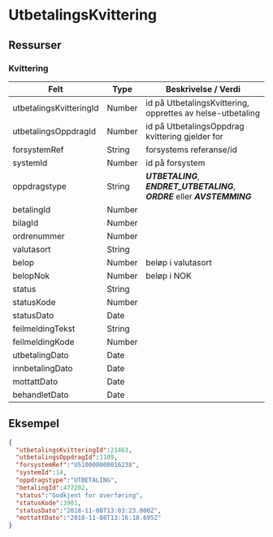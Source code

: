# UtbetalingsKvittering

## Ressurser
### Kvittering
Felt | Type | Beskrivelse / Verdi
-----|------ |------------
utbetalingsKvitteringId | Number | id på UtbetalingsKvittering, opprettes av helse-utbetaling
utbetalingsOppdragId | Number | id på UtbetalingsOppdrag kvittering gjelder for 
forsystemRef| String | forsystems referanse/id
systemId | Number | id på forsystem
oppdragstype| String| _**UTBETALING**_, _**ENDRET_UTBETALING**_, _**ORDRE**_ eller _**AVSTEMMING**_
betalingId | Number |
bilagId | Number | 
ordrenummer | Number |
valutasort| String | 
belop | Number | beløp i valutasort
belopNok | Number | beløp i NOK
status | String |
statusKode | Number |
statusDato | Date | 
feilmeldingTekst | String | 
feilmeldingKode | Number |
utbetalingDato | Date | 
innbetalingDato | Date |
mottattDato | Date |
behandletDato | Date | 

## Eksempel

```json
{
  "utbetalingsKvitteringId":21463,
  "utbetalingsOppdragId":1109,
  "forsystemRef":"U510000000016238",
  "systemId":14,
  "oppdragstype":"UTBETALING",
  "betalingId":477202,
  "status":"Godkjent for overføring",
  "statusKode":3901,
  "statusDato":"2018-11-08T13:03:23.000Z",
  "mottattDato":"2018-11-08T13:16:18.695Z"
}
```

